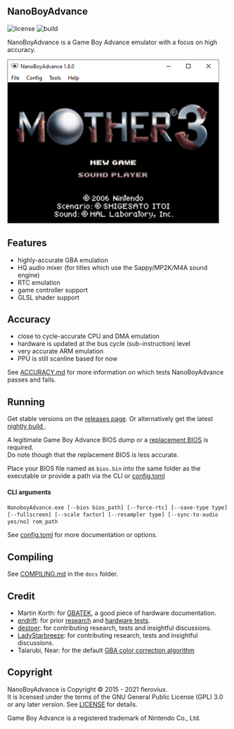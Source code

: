 <h2>NanoBoyAdvance</h2>

![license](https://img.shields.io/github/license/nba-emu/NanoBoyAdvance)
![build](https://img.shields.io/github/workflow/status/nba-emu/NanoBoyAdvance/Build/master)

NanoBoyAdvance is a Game Boy Advance emulator with a focus on high accuracy.<br>

![screenshot1](docs/screenshot.png)

## Features
- highly-accurate GBA emulation
- HQ audio mixer (for titles which use the Sappy/MP2K/M4A sound engine)
- RTC emulation
- game controller support
- GLSL shader support

## Accuracy
- close to cycle-accurate CPU and DMA emulation
- hardware is updated at the bus cycle (sub-instruction) level
- very accurate ARM emulation
- PPU is still scanline based for now

See [ACCURACY.md](docs/ACCURACY.md) for more information on which tests NanoBoyAdvance passes and fails.

## Running

Get stable versions on the [releases page](https://github.com/nba-emu/NanoBoyAdvance/releases).
Or alternatively get the latest [nightly build ](https://nightly.link/nba-emu/NanoBoyAdvance/workflows/build/master).

A legitimate Game Boy Advance BIOS dump or a [replacement BIOS](https://github.com/Nebuleon/ReGBA/blob/master/bios/gba_bios.bin) is required.  
Do note though that the replacement BIOS is less accurate.

Place your BIOS file named as `bios.bin` into the same folder as the executable or provide a path via the CLI or [config.toml](https://github.com/nba-emu/NanoBoyAdvance/blob/master/src/platform/sdl/resource/config.toml)
#### CLI arguments
```
NanoboyAdvance.exe [--bios bios_path] [--force-rtc] [--save-type type] [--fullscreen] [--scale factor] [--resampler type] [--sync-to-audio yes/no] rom_path
```
See [config.toml](https://github.com/nba-emu/NanoBoyAdvance/blob/master/src/platform/sdl/resource/config.toml) for more documentation or options.

## Compiling

See [COMPILING.md](https://github.com/fleroviux/NanoboyAdvance/blob/master/docs/COMPILING.md) in the `docs` folder.

## Credit

- Martin Korth: for [GBATEK](http://problemkaputt.de/gbatek.htm), a good piece of hardware documentation.
- [endrift](https://github.com/endrift): for prior [research](http://mgba.io/tag/emulation/) and [hardware tests](https://github.com/mgba-emu/suite).
- [destoer](https://github.com/destoer): for contributing research, tests and insightful discussions.
- [LadyStarbreeze](https://github.com/LadyStarbreeze): for contributing research, tests and insightful discussions.
- Talarubi, Near: for the default [GBA color correction algorithm](https://near.sh/articles/video/color-emulation)

## Copyright

NanoBoyAdvance is Copyright © 2015 - 2021 fleroviux.<br>
It is licensed under the terms of the GNU General Public License (GPL) 3.0 or any later version. See [LICENSE](LICENSE) for details.

Game Boy Advance is a registered trademark of Nintendo Co., Ltd.
